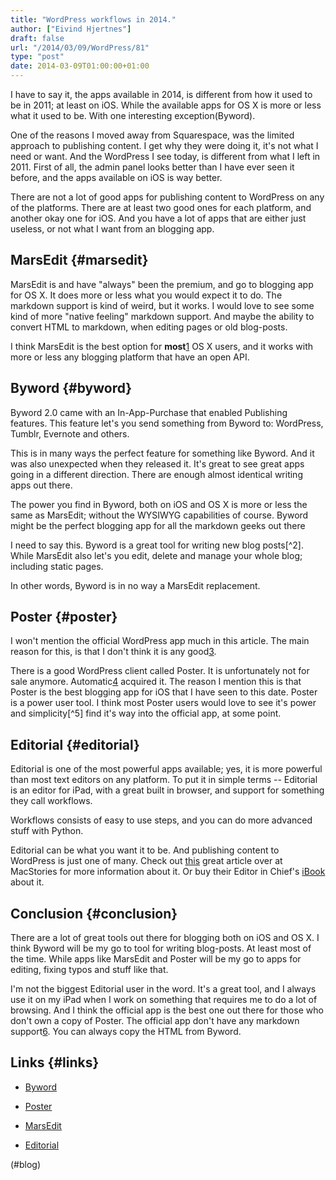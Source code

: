 ```yaml
---
title: "WordPress workflows in 2014."
author: ["Eivind Hjertnes"]
draft: false
url: "/2014/03/09/WordPress/81"
type: "post"
date: 2014-03-09T01:00:00+01:00
---
```


I have to say it, the apps available in 2014, is different from how it
used to be in 2011; at least on iOS. While the available apps for OS X
is more or less what it used to be. With one interesting
exception(Byword).

One of the reasons I moved away from Squarespace, was the limited
approach to publishing content. I get why they were doing it, it's not
what I need or want. And the WordPress I see today, is different from
what I left in 2011. First of all, the admin panel looks better than I
have ever seen it before, and the apps available on iOS is way better.

There are not a lot of good apps for publishing content to WordPress on
any of the platforms. There are at least two good ones for each
platform, and another okay one for iOS. And you have a lot of apps that
are either just useless, or not what I want from an blogging app.


## MarsEdit {#marsedit}

MarsEdit is and have "always" been the premium, and go to blogging app
for OS X. It does more or less what you would expect it to do. The
markdown support is kind of weird, but it works. I would love to see
some kind of more "native feeling" markdown support. And maybe the
ability to convert HTML to markdown, when editing pages or old
blog-posts.

I think MarsEdit is the best option for
**most**[1](http://www.macstories.net/stories/editorial-for-ipad-review)
OS X users, and it works with more or less any blogging platform that
have an open API.


## Byword {#byword}

Byword 2.0 came with an In-App-Purchase that enabled Publishing
features. This feature let's you send something from Byword to:
WordPress, Tumblr, Evernote and others.

This is in many ways the perfect feature for something like Byword. And
it was also unexpected when they released it. It's great to see great
apps going in a different direction. There are enough almost identical
writing apps out there.

The power you find in Byword, both on iOS and OS X is more or less the
same as MarsEdit; without the WYSIWYG capabilities of course. Byword
might be the perfect blogging app for all the markdown geeks out there

I need to say this. Byword is a great tool for writing new blog
posts[^2]. While MarsEdit also let's you edit, delete and manage your
whole blog; including static pages.

In other words, Byword is in no way a MarsEdit replacement.


## Poster {#poster}

I won't mention the official WordPress app much in this article. The
main reason for this, is that I don't think it is any
good[3](http://bywordapp.com).

There is a good WordPress client called Poster. It is unfortunately not
for sale anymore. Automatic[4](http://www.tomwitkin.com/projects/)
acquired it. The reason I mention this is that Poster is the best
blogging app for iOS that I have seen to this date. Poster is a power
user tool. I think most Poster users would love to see it's power and
simplicity[^5] find it's way into the official app, at some point.


## Editorial {#editorial}

Editorial is one of the most powerful apps available; yes, it is more
powerful than most text editors on any platform. To put it in simple
terms -- Editorial is an editor for iPad, with a great built in browser,
and support for something they call workflows.

Workflows consists of easy to use steps, and you can do more advanced
stuff with Python.

Editorial can be what you want it to be. And publishing content to
WordPress is just one of many. Check out
[this](http://www.macstories.net/stories/editorial-for-ipad-review)
great article over at MacStories for more information about it. Or buy
their Editor in Chief's
[iBook](https://itunes.apple.com/us/book/writing-on-ipad-text-automation/id697865620?mt=11&ign-mpt=uo=4)
about it.


## Conclusion {#conclusion}

There are a lot of great tools out there for blogging both on iOS and OS
X. I think Byword will be my go to tool for writing blog-posts. At least
most of the time. While apps like MarsEdit and Poster will be my go to
apps for editing, fixing typos and stuff like that.

I'm not the biggest Editorial user in the word. It's a great tool, and I
always use it on my iPad when I work on something that requires me to do
a lot of browsing. And I think the official app is the best one out
there for those who don't own a copy of Poster. The official app don't
have any markdown support[6](http://omz-software.com/editorial/). You
can always copy the HTML from Byword.


## Links {#links}

-   [Byword](http://bywordapp.com)

-   [Poster](http://www.tomwitkin.com/projects/)

-   [MarsEdit](http://www.red-sweater.com/marsedit/)

-   [Editorial](http://omz-software.com/editorial/)

(#blog)
